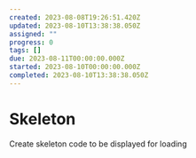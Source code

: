 ```yaml
---
created: 2023-08-08T19:26:51.420Z
updated: 2023-08-10T13:38:38.050Z
assigned: ""
progress: 0
tags: []
due: 2023-08-11T00:00:00.000Z
started: 2023-08-10T00:00:00.000Z
completed: 2023-08-10T13:38:38.050Z
---
```


# Skeleton

Create skeleton code to be displayed for loading
